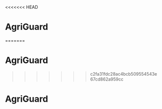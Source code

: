 <<<<<<< HEAD
# AgriGuard
=======
# AgriGuard
>>>>>>> c2fa31fdc28ac4bcb509554543e67cd862a959cc
# AgriGuard
